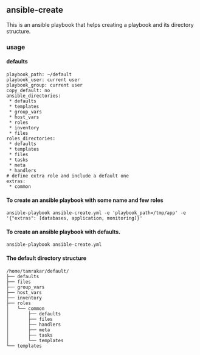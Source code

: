 ## ansible-create
This is an ansible playbook that helps creating a playbook and its directory structure.

### usage

#### defaults
```
playbook_path: ~/default
playbook_user: current user
playbook_group: current user
copy_default: no
ansible_directories:
 * defaults
 * templates
 * group_vars
 * host_vars
 * roles
 * inventory
 * files
roles_directories:
 * defaults
 * templates
 * files
 * tasks
 * meta
 * handlers
# define extra role and include a default one
extras:
 * common
```

#### To create an ansible playbook with some name and few roles
`
ansible-playbook ansible-create.yml -e 'playbook_path=/tmp/app' -e '{"extras": [databases, application, monitoring]}'
`

#### To create an ansible playbook with defaults.
`ansible-playbook ansible-create.yml`

#### The default directory structure
```
/home/tamrakar/default/
├── defaults
├── files
├── group_vars
├── host_vars
├── inventory
├── roles
│   └── common
│       ├── defaults
│       ├── files
│       ├── handlers
│       ├── meta
│       ├── tasks
│       └── templates
└── templates
```
